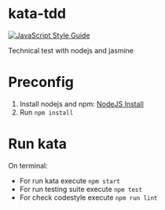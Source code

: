 # kata-tdd 
[![JavaScript Style Guide](https://img.shields.io/badge/code_style-standard-brightgreen.svg)](https://standardjs.com)

Technical test with nodejs and jasmine

# Preconfig
1. Install nodejs and npm: [NodeJS Install](https://www.digitalocean.com/community/tutorials/como-instalar-node-js-en-ubuntu-16-04-es)
1. Run `npm install`

# Run kata
On terminal:
- For run kata execute `npm start`
- For run testing suite execute `npm test`
- For check codestyle execute `npm run lint`
